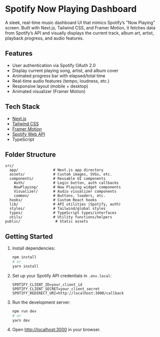 # Spotify Now Playing Dashboard

A sleek, real-time music dashboard UI that mimics Spotify’s "Now Playing" screen. Built with Next.js, Tailwind CSS, and Framer Motion, it fetches data from Spotify’s API and visually displays the current track, album art, artist, playback progress, and audio features.

## Features
- User authentication via Spotify OAuth 2.0
- Display current playing song, artist, and album cover
- Animated progress bar with elapsed/total time
- Real-time audio features (tempo, loudness, etc.)
- Responsive layout (mobile + desktop)
- Animated visualizer (Framer Motion)

## Tech Stack
- [Next.js](https://nextjs.org/)
- [Tailwind CSS](https://tailwindcss.com/)
- [Framer Motion](https://www.framer.com/motion/)
- [Spotify Web API](https://developer.spotify.com/documentation/web-api/)
- TypeScript

## Folder Structure
```
src/
  app/                # Next.js app directory
  assets/             # Custom images, SVGs, etc.
  components/         # Reusable UI components
    Auth/             # Login button, auth callbacks
    NowPlaying/       # Now Playing widget components
    Visualizer/       # Audio visualizer components
    common/           # Buttons, loaders, etc.
  hooks/              # Custom React hooks
  lib/                # API utilities (Spotify, auth)
  styles/             # Tailwind/global styles
  types/              # TypeScript types/interfaces
  utils/              # Utility functions/helpers
public/                # Static assets
```

## Getting Started

1. Install dependencies:
   ```bash
   npm install
   # or
   yarn install
   ```
2. Set up your Spotify API credentials in `.env.local`:
   ```env
   SPOTIFY_CLIENT_ID=your_client_id
   SPOTIFY_CLIENT_SECRET=your_client_secret
   SPOTIFY_REDIRECT_URI=http://localhost:3000/callback
   ```
3. Run the development server:
   ```bash
   npm run dev
   # or
   yarn dev
   ```
4. Open [http://localhost:3000](http://localhost:3000) in your browser.


